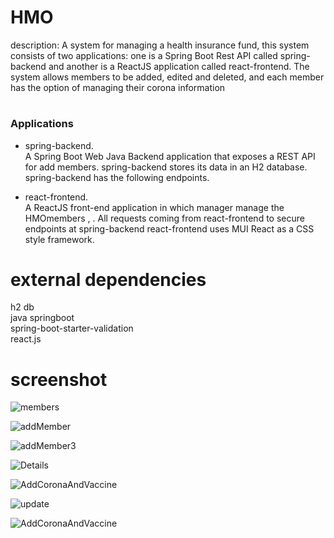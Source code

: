 # HMO

description:
A system for managing a health insurance fund, this system consists of two applications: one is a Spring Boot Rest API called spring-backend and another is a ReactJS application called react-frontend.
The system allows members to be added, edited and deleted, and each member has the option of managing their corona information

# <h3>  Applications</h3>
- spring-backend.
</br>  A Spring Boot Web Java Backend application that exposes a REST API for add members.
spring-backend stores its data in an H2 database.
spring-backend has the following endpoints.

- react-frontend.
 </br> A ReactJS front-end application in which manager manage the HMOmembers , . All requests coming from react-frontend to secure endpoints at spring-backend
react-frontend uses MUI React as a CSS style framework.

# external dependencies
h2 db</br>
java springboot</br>
spring-boot-starter-validation</br>
react.js

# screenshot

![members](https://github.com/SaraLerer/Hadasim/assets/145717469/593cdb99-e310-4635-ac23-d6477aa218ec)


![addMember](https://github.com/SaraLerer/Hadasim/assets/145717469/a1fccb61-4932-4557-982d-40d8ea9f5884)


![addMember3](https://github.com/SaraLerer/Hadasim/assets/145717469/d07e87df-478a-4bf8-aa59-4a733d56836e)


![Details](https://github.com/SaraLerer/Hadasim/assets/145717469/cccab8fc-fd55-4be4-bb4b-617c51892809)


![AddCoronaAndVaccine](https://github.com/SaraLerer/Hadasim/assets/145717469/46f14e3a-08e3-4424-86b0-9d3198847eeb)


![update](https://github.com/SaraLerer/Hadasim/assets/145717469/984db5d2-9746-490d-9ab4-083f10699045)


![AddCoronaAndVaccine](https://github.com/SaraLerer/Hadasim/assets/145717469/5ddbc543-3290-4fc8-948f-6886a86bd14c)
